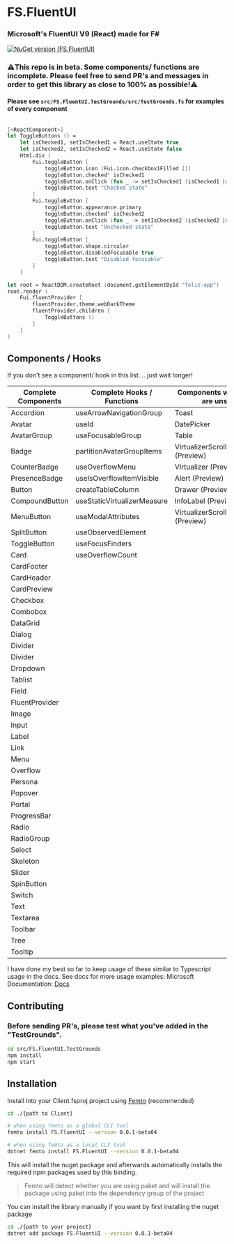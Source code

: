 # FS.FluentUI

### Microsoft's FluentUI V9 (React) made for F# 

[![NuGet version (FS.FluentUI)](https://img.shields.io/nuget/v/FS.FluentUI.svg?style=flat-square)](https://www.nuget.org/packages/FS.FluentUI/)

### ⚠️This repo is in beta. Some components/ functions are incomplete. Please feel free to send PR's and messages in order to get this library as close to 100% as possible!⚠️

#### Please see ```src/FS.FluentUI.TestGrounds/src/TestGrounds.fs``` for examples of every component
```fsharp

[<ReactComponent>]
let ToggleButtons () =
    let isChecked1, setIsChecked1 = React.useState true
    let isChecked2, setIsChecked2 = React.useState false
    Html.div [
        Fui.toggleButton [
            toggleButton.icon (Fui.icon.checkbox1Filled [])
            toggleButton.checked' isChecked1
            toggleButton.onClick (fun _ -> setIsChecked1 (isChecked1 |> not))
            toggleButton.text "Checked state"
        ]
        Fui.toggleButton [
            toggleButton.appearance.primary
            toggleButton.checked' isChecked2
            toggleButton.onClick (fun _ -> setIsChecked2 (isChecked2 |> not))
            toggleButton.text "Unchecked state"
        ]
        Fui.toggleButton [
            toggleButton.shape.circular
            toggleButton.disabledFocusable true
            toggleButton.text "Disabled focusable"
        ]
    ]

let root = ReactDOM.createRoot (document.getElementById "feliz-app")
root.render (
    Fui.fluentProvider [
        fluentProvider.theme.webDarkTheme
        fluentProvider.children [
            ToggleButtons ()
        ]
    ]
)

```
## Components / Hooks
If you don't see a component/ hook in this list.... just wait longer!

| Complete Components| Complete Hooks / Functions | Components w/ TODO's or are unstable | Hooks / Functions w/ TODO's or are unstable | Needs help with    |  Upcoming         |
| ------------- | -------------                   | -------------                        |-------------                 | -------------       |    -------------  |
| Accordion     | useArrowNavigationGroup         |        Toast                         |  useToastController          |   bundleIcon        |InteractionTag     |
| Avatar        |                useId            |                DatePicker            | createFluentIcon             |   makeStyles        |TagGroup           |
| AvatarGroup   |           useFocusableGroup     |     Table                            | useHeadlessFlatTree_unstable |   useTableFeatures  |  Tag               |
| Badge         |   partitionAvatarGroupItems     |VirtualizerScrollViewDynamic (Preview) |                              |                    |  Rating           |
| CounterBadge  |           useOverflowMenu       | Virtualizer (Preview)                |                              |                      |  BasicList         |
| PresenceBadge |      useIsOverflowItemVisible   |   Alert (Preview)                    |                               |                     | Breadcrumb         |
| Button        |   createTableColumn             |       Drawer (Preview)               |                              |                      |    TeachingCallout |
| CompoundButton|  useStaticVirtualizerMeasure    |      InfoLabel (Preview)             |                              |                      |       Coachmark     |
| MenuButton    | useModalAttributes              |  VirtualizerScrollView (Preview)      |                              |                     |    MessageBar       |
| SplitButton   |       useObservedElement        |                                       |                              |                     |    PeoplePicker     |
| ToggleButton  |           useFocusFinders       |                                       |                              |                     |     Searchbox       |
| Card          |         useOverflowCount        |                                       |                              |                      | makeResetStyles     |
| CardFooter    |                                 |                                       |                              |                      |    Nav              |
| CardHeader    |                                 |                                       |                              |                      |  SwatchColorPicker  |
| CardPreview   |                                 |                                       |                              |                      | ColorPicker         |
| Checkbox      |                                 |                                       |                               |                     |  TimePicker         |
| Combobox      |                                 |                                       ||
| DataGrid      |                                  |                                      ||
| Dialog        |                                 |
| Divider       |                                 |
| Divider       |                                 |
| Dropdown      |
| Tablist       |
| Field|
| FluentProvider|
| Image|
| Input|
| Label|
| Link|
| Menu |
| Overflow|
| Persona|
| Popover|
| Portal |
| ProgressBar|
| Radio |
| RadioGroup|
| Select|
| Skeleton|
| Slider|
| SpinButton|
| Switch|
| Text |
| Textarea|
| Toolbar|
| Tree|
| Tooltip|

I have done my best so far to keep usage of these similar to Typescript usage in the docs. See docs for more usage examples:
Microsoft Documentation: [Docs](https://react.fluentui.dev/?path=/docs/concepts-introduction--page)

## Contributing
### Before sending PR's, please test what you've added in the "TestGrounds".
```bash
cd src/FS.FluentUI.TestGrounds
npm install
npm start
```

## Installation

Install into your Client.fsproj project using [Femto](https://github.com/Zaid-Ajaj/Femto) (recommended)
```bash
cd ./{path to Client}

# when using femto as a global CLI tool
femto install FS.FluentUI --version 0.0.1-beta04

# when using femto as a local CLI tool
dotnet femto install FS.FluentUI --version 0.0.1-beta04
```
This will install the nuget package and afterwards automatically installs the required npm packages used by this binding.

> Femto will detect whether you are using paket and will install the package using paket into the dependency group of the project

You can install the library manually if you want by first installing the nuget package
```bash
cd ./{path to your project}
dotnet add package FS.FluentUI --version 0.0.1-beta04
```
